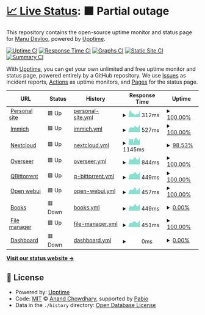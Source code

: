 # [📈 Live Status](https://Manu-Devloo.github.io/upptime): <!--live status--> **🟧 Partial outage**

This repository contains the open-source uptime monitor and status page for [Manu Devloo](www.manudevloo.com), powered by [Upptime](https://github.com/upptime/upptime).

[![Uptime CI](https://github.com/Manu-Devloo/upptime/workflows/Uptime%20CI/badge.svg)](https://github.com/Manu-Devloo/upptime/actions?query=workflow%3A%22Uptime+CI%22)
[![Response Time CI](https://github.com/Manu-Devloo/upptime/workflows/Response%20Time%20CI/badge.svg)](https://github.com/Manu-Devloo/upptime/actions?query=workflow%3A%22Response+Time+CI%22)
[![Graphs CI](https://github.com/Manu-Devloo/upptime/workflows/Graphs%20CI/badge.svg)](https://github.com/Manu-Devloo/upptime/actions?query=workflow%3A%22Graphs+CI%22)
[![Static Site CI](https://github.com/Manu-Devloo/upptime/workflows/Static%20Site%20CI/badge.svg)](https://github.com/Manu-Devloo/upptime/actions?query=workflow%3A%22Static+Site+CI%22)
[![Summary CI](https://github.com/Manu-Devloo/upptime/workflows/Summary%20CI/badge.svg)](https://github.com/Manu-Devloo/upptime/actions?query=workflow%3A%22Summary+CI%22)

With [Upptime](https://upptime.js.org), you can get your own unlimited and free uptime monitor and status page, powered entirely by a GitHub repository. We use [Issues](https://github.com/Manu-Devloo/upptime/issues) as incident reports, [Actions](https://github.com/Manu-Devloo/upptime/actions) as uptime monitors, and [Pages](https://Manu-Devloo.github.io/upptime) for the status page.

<!--start: status pages-->
<!-- This summary is generated by Upptime (https://github.com/upptime/upptime) -->
<!-- Do not edit this manually, your changes will be overwritten -->
<!-- prettier-ignore -->
| URL | Status | History | Response Time | Uptime |
| --- | ------ | ------- | ------------- | ------ |
| <img alt="" src="https://icons.duckduckgo.com/ip3/www.manudevloo.com.ico" height="13"> [Personal site](https://www.manudevloo.com) | 🟩 Up | [personal-site.yml](https://github.com/Manu-Devloo/upptime/commits/HEAD/history/personal-site.yml) | <details><summary><img alt="Response time graph" src="./graphs/personal-site/response-time-week.png" height="20"> 312ms</summary><br><a href="https://uptime.manudevloo.com/history/personal-site"><img alt="Response time 267" src="https://img.shields.io/endpoint?url=https%3A%2F%2Fraw.githubusercontent.com%2FManu-Devloo%2Fupptime%2FHEAD%2Fapi%2Fpersonal-site%2Fresponse-time.json"></a><br><a href="https://uptime.manudevloo.com/history/personal-site"><img alt="24-hour response time 428" src="https://img.shields.io/endpoint?url=https%3A%2F%2Fraw.githubusercontent.com%2FManu-Devloo%2Fupptime%2FHEAD%2Fapi%2Fpersonal-site%2Fresponse-time-day.json"></a><br><a href="https://uptime.manudevloo.com/history/personal-site"><img alt="7-day response time 312" src="https://img.shields.io/endpoint?url=https%3A%2F%2Fraw.githubusercontent.com%2FManu-Devloo%2Fupptime%2FHEAD%2Fapi%2Fpersonal-site%2Fresponse-time-week.json"></a><br><a href="https://uptime.manudevloo.com/history/personal-site"><img alt="30-day response time 441" src="https://img.shields.io/endpoint?url=https%3A%2F%2Fraw.githubusercontent.com%2FManu-Devloo%2Fupptime%2FHEAD%2Fapi%2Fpersonal-site%2Fresponse-time-month.json"></a><br><a href="https://uptime.manudevloo.com/history/personal-site"><img alt="1-year response time 267" src="https://img.shields.io/endpoint?url=https%3A%2F%2Fraw.githubusercontent.com%2FManu-Devloo%2Fupptime%2FHEAD%2Fapi%2Fpersonal-site%2Fresponse-time-year.json"></a></details> | <details><summary><a href="https://uptime.manudevloo.com/history/personal-site">100.00%</a></summary><a href="https://uptime.manudevloo.com/history/personal-site"><img alt="All-time uptime 100.00%" src="https://img.shields.io/endpoint?url=https%3A%2F%2Fraw.githubusercontent.com%2FManu-Devloo%2Fupptime%2FHEAD%2Fapi%2Fpersonal-site%2Fuptime.json"></a><br><a href="https://uptime.manudevloo.com/history/personal-site"><img alt="24-hour uptime 100.00%" src="https://img.shields.io/endpoint?url=https%3A%2F%2Fraw.githubusercontent.com%2FManu-Devloo%2Fupptime%2FHEAD%2Fapi%2Fpersonal-site%2Fuptime-day.json"></a><br><a href="https://uptime.manudevloo.com/history/personal-site"><img alt="7-day uptime 100.00%" src="https://img.shields.io/endpoint?url=https%3A%2F%2Fraw.githubusercontent.com%2FManu-Devloo%2Fupptime%2FHEAD%2Fapi%2Fpersonal-site%2Fuptime-week.json"></a><br><a href="https://uptime.manudevloo.com/history/personal-site"><img alt="30-day uptime 100.00%" src="https://img.shields.io/endpoint?url=https%3A%2F%2Fraw.githubusercontent.com%2FManu-Devloo%2Fupptime%2FHEAD%2Fapi%2Fpersonal-site%2Fuptime-month.json"></a><br><a href="https://uptime.manudevloo.com/history/personal-site"><img alt="1-year uptime 100.00%" src="https://img.shields.io/endpoint?url=https%3A%2F%2Fraw.githubusercontent.com%2FManu-Devloo%2Fupptime%2FHEAD%2Fapi%2Fpersonal-site%2Fuptime-year.json"></a></details>
| <img alt="" src="https://icons.duckduckgo.com/ip3/immich.manudevloo.com.ico" height="13"> [Immich](https://immich.manudevloo.com) | 🟩 Up | [immich.yml](https://github.com/Manu-Devloo/upptime/commits/HEAD/history/immich.yml) | <details><summary><img alt="Response time graph" src="./graphs/immich/response-time-week.png" height="20"> 527ms</summary><br><a href="https://uptime.manudevloo.com/history/immich"><img alt="Response time 630" src="https://img.shields.io/endpoint?url=https%3A%2F%2Fraw.githubusercontent.com%2FManu-Devloo%2Fupptime%2FHEAD%2Fapi%2Fimmich%2Fresponse-time.json"></a><br><a href="https://uptime.manudevloo.com/history/immich"><img alt="24-hour response time 383" src="https://img.shields.io/endpoint?url=https%3A%2F%2Fraw.githubusercontent.com%2FManu-Devloo%2Fupptime%2FHEAD%2Fapi%2Fimmich%2Fresponse-time-day.json"></a><br><a href="https://uptime.manudevloo.com/history/immich"><img alt="7-day response time 527" src="https://img.shields.io/endpoint?url=https%3A%2F%2Fraw.githubusercontent.com%2FManu-Devloo%2Fupptime%2FHEAD%2Fapi%2Fimmich%2Fresponse-time-week.json"></a><br><a href="https://uptime.manudevloo.com/history/immich"><img alt="30-day response time 525" src="https://img.shields.io/endpoint?url=https%3A%2F%2Fraw.githubusercontent.com%2FManu-Devloo%2Fupptime%2FHEAD%2Fapi%2Fimmich%2Fresponse-time-month.json"></a><br><a href="https://uptime.manudevloo.com/history/immich"><img alt="1-year response time 630" src="https://img.shields.io/endpoint?url=https%3A%2F%2Fraw.githubusercontent.com%2FManu-Devloo%2Fupptime%2FHEAD%2Fapi%2Fimmich%2Fresponse-time-year.json"></a></details> | <details><summary><a href="https://uptime.manudevloo.com/history/immich">100.00%</a></summary><a href="https://uptime.manudevloo.com/history/immich"><img alt="All-time uptime 99.27%" src="https://img.shields.io/endpoint?url=https%3A%2F%2Fraw.githubusercontent.com%2FManu-Devloo%2Fupptime%2FHEAD%2Fapi%2Fimmich%2Fuptime.json"></a><br><a href="https://uptime.manudevloo.com/history/immich"><img alt="24-hour uptime 100.00%" src="https://img.shields.io/endpoint?url=https%3A%2F%2Fraw.githubusercontent.com%2FManu-Devloo%2Fupptime%2FHEAD%2Fapi%2Fimmich%2Fuptime-day.json"></a><br><a href="https://uptime.manudevloo.com/history/immich"><img alt="7-day uptime 100.00%" src="https://img.shields.io/endpoint?url=https%3A%2F%2Fraw.githubusercontent.com%2FManu-Devloo%2Fupptime%2FHEAD%2Fapi%2Fimmich%2Fuptime-week.json"></a><br><a href="https://uptime.manudevloo.com/history/immich"><img alt="30-day uptime 97.83%" src="https://img.shields.io/endpoint?url=https%3A%2F%2Fraw.githubusercontent.com%2FManu-Devloo%2Fupptime%2FHEAD%2Fapi%2Fimmich%2Fuptime-month.json"></a><br><a href="https://uptime.manudevloo.com/history/immich"><img alt="1-year uptime 99.27%" src="https://img.shields.io/endpoint?url=https%3A%2F%2Fraw.githubusercontent.com%2FManu-Devloo%2Fupptime%2FHEAD%2Fapi%2Fimmich%2Fuptime-year.json"></a></details>
| <img alt="" src="https://icons.duckduckgo.com/ip3/nextcloud.manudevloo.com.ico" height="13"> [Nextcloud](https://nextcloud.manudevloo.com) | 🟩 Up | [nextcloud.yml](https://github.com/Manu-Devloo/upptime/commits/HEAD/history/nextcloud.yml) | <details><summary><img alt="Response time graph" src="./graphs/nextcloud/response-time-week.png" height="20"> 1145ms</summary><br><a href="https://uptime.manudevloo.com/history/nextcloud"><img alt="Response time 1844" src="https://img.shields.io/endpoint?url=https%3A%2F%2Fraw.githubusercontent.com%2FManu-Devloo%2Fupptime%2FHEAD%2Fapi%2Fnextcloud%2Fresponse-time.json"></a><br><a href="https://uptime.manudevloo.com/history/nextcloud"><img alt="24-hour response time 1193" src="https://img.shields.io/endpoint?url=https%3A%2F%2Fraw.githubusercontent.com%2FManu-Devloo%2Fupptime%2FHEAD%2Fapi%2Fnextcloud%2Fresponse-time-day.json"></a><br><a href="https://uptime.manudevloo.com/history/nextcloud"><img alt="7-day response time 1145" src="https://img.shields.io/endpoint?url=https%3A%2F%2Fraw.githubusercontent.com%2FManu-Devloo%2Fupptime%2FHEAD%2Fapi%2Fnextcloud%2Fresponse-time-week.json"></a><br><a href="https://uptime.manudevloo.com/history/nextcloud"><img alt="30-day response time 1337" src="https://img.shields.io/endpoint?url=https%3A%2F%2Fraw.githubusercontent.com%2FManu-Devloo%2Fupptime%2FHEAD%2Fapi%2Fnextcloud%2Fresponse-time-month.json"></a><br><a href="https://uptime.manudevloo.com/history/nextcloud"><img alt="1-year response time 1844" src="https://img.shields.io/endpoint?url=https%3A%2F%2Fraw.githubusercontent.com%2FManu-Devloo%2Fupptime%2FHEAD%2Fapi%2Fnextcloud%2Fresponse-time-year.json"></a></details> | <details><summary><a href="https://uptime.manudevloo.com/history/nextcloud">98.53%</a></summary><a href="https://uptime.manudevloo.com/history/nextcloud"><img alt="All-time uptime 99.15%" src="https://img.shields.io/endpoint?url=https%3A%2F%2Fraw.githubusercontent.com%2FManu-Devloo%2Fupptime%2FHEAD%2Fapi%2Fnextcloud%2Fuptime.json"></a><br><a href="https://uptime.manudevloo.com/history/nextcloud"><img alt="24-hour uptime 100.00%" src="https://img.shields.io/endpoint?url=https%3A%2F%2Fraw.githubusercontent.com%2FManu-Devloo%2Fupptime%2FHEAD%2Fapi%2Fnextcloud%2Fuptime-day.json"></a><br><a href="https://uptime.manudevloo.com/history/nextcloud"><img alt="7-day uptime 98.53%" src="https://img.shields.io/endpoint?url=https%3A%2F%2Fraw.githubusercontent.com%2FManu-Devloo%2Fupptime%2FHEAD%2Fapi%2Fnextcloud%2Fuptime-week.json"></a><br><a href="https://uptime.manudevloo.com/history/nextcloud"><img alt="30-day uptime 97.47%" src="https://img.shields.io/endpoint?url=https%3A%2F%2Fraw.githubusercontent.com%2FManu-Devloo%2Fupptime%2FHEAD%2Fapi%2Fnextcloud%2Fuptime-month.json"></a><br><a href="https://uptime.manudevloo.com/history/nextcloud"><img alt="1-year uptime 99.15%" src="https://img.shields.io/endpoint?url=https%3A%2F%2Fraw.githubusercontent.com%2FManu-Devloo%2Fupptime%2FHEAD%2Fapi%2Fnextcloud%2Fuptime-year.json"></a></details>
| <img alt="" src="https://icons.duckduckgo.com/ip3/request.manudevloo.com.ico" height="13"> [Overseer](https://request.manudevloo.com) | 🟩 Up | [overseer.yml](https://github.com/Manu-Devloo/upptime/commits/HEAD/history/overseer.yml) | <details><summary><img alt="Response time graph" src="./graphs/overseer/response-time-week.png" height="20"> 844ms</summary><br><a href="https://uptime.manudevloo.com/history/overseer"><img alt="Response time 1080" src="https://img.shields.io/endpoint?url=https%3A%2F%2Fraw.githubusercontent.com%2FManu-Devloo%2Fupptime%2FHEAD%2Fapi%2Foverseer%2Fresponse-time.json"></a><br><a href="https://uptime.manudevloo.com/history/overseer"><img alt="24-hour response time 509" src="https://img.shields.io/endpoint?url=https%3A%2F%2Fraw.githubusercontent.com%2FManu-Devloo%2Fupptime%2FHEAD%2Fapi%2Foverseer%2Fresponse-time-day.json"></a><br><a href="https://uptime.manudevloo.com/history/overseer"><img alt="7-day response time 844" src="https://img.shields.io/endpoint?url=https%3A%2F%2Fraw.githubusercontent.com%2FManu-Devloo%2Fupptime%2FHEAD%2Fapi%2Foverseer%2Fresponse-time-week.json"></a><br><a href="https://uptime.manudevloo.com/history/overseer"><img alt="30-day response time 778" src="https://img.shields.io/endpoint?url=https%3A%2F%2Fraw.githubusercontent.com%2FManu-Devloo%2Fupptime%2FHEAD%2Fapi%2Foverseer%2Fresponse-time-month.json"></a><br><a href="https://uptime.manudevloo.com/history/overseer"><img alt="1-year response time 1080" src="https://img.shields.io/endpoint?url=https%3A%2F%2Fraw.githubusercontent.com%2FManu-Devloo%2Fupptime%2FHEAD%2Fapi%2Foverseer%2Fresponse-time-year.json"></a></details> | <details><summary><a href="https://uptime.manudevloo.com/history/overseer">100.00%</a></summary><a href="https://uptime.manudevloo.com/history/overseer"><img alt="All-time uptime 96.59%" src="https://img.shields.io/endpoint?url=https%3A%2F%2Fraw.githubusercontent.com%2FManu-Devloo%2Fupptime%2FHEAD%2Fapi%2Foverseer%2Fuptime.json"></a><br><a href="https://uptime.manudevloo.com/history/overseer"><img alt="24-hour uptime 100.00%" src="https://img.shields.io/endpoint?url=https%3A%2F%2Fraw.githubusercontent.com%2FManu-Devloo%2Fupptime%2FHEAD%2Fapi%2Foverseer%2Fuptime-day.json"></a><br><a href="https://uptime.manudevloo.com/history/overseer"><img alt="7-day uptime 100.00%" src="https://img.shields.io/endpoint?url=https%3A%2F%2Fraw.githubusercontent.com%2FManu-Devloo%2Fupptime%2FHEAD%2Fapi%2Foverseer%2Fuptime-week.json"></a><br><a href="https://uptime.manudevloo.com/history/overseer"><img alt="30-day uptime 99.58%" src="https://img.shields.io/endpoint?url=https%3A%2F%2Fraw.githubusercontent.com%2FManu-Devloo%2Fupptime%2FHEAD%2Fapi%2Foverseer%2Fuptime-month.json"></a><br><a href="https://uptime.manudevloo.com/history/overseer"><img alt="1-year uptime 96.59%" src="https://img.shields.io/endpoint?url=https%3A%2F%2Fraw.githubusercontent.com%2FManu-Devloo%2Fupptime%2FHEAD%2Fapi%2Foverseer%2Fuptime-year.json"></a></details>
| <img alt="" src="https://icons.duckduckgo.com/ip3/torrent.manudevloo.com.ico" height="13"> [QBittorrent](https://torrent.manudevloo.com) | 🟩 Up | [q-bittorrent.yml](https://github.com/Manu-Devloo/upptime/commits/HEAD/history/q-bittorrent.yml) | <details><summary><img alt="Response time graph" src="./graphs/q-bittorrent/response-time-week.png" height="20"> 449ms</summary><br><a href="https://uptime.manudevloo.com/history/q-bittorrent"><img alt="Response time 429" src="https://img.shields.io/endpoint?url=https%3A%2F%2Fraw.githubusercontent.com%2FManu-Devloo%2Fupptime%2FHEAD%2Fapi%2Fq-bittorrent%2Fresponse-time.json"></a><br><a href="https://uptime.manudevloo.com/history/q-bittorrent"><img alt="24-hour response time 372" src="https://img.shields.io/endpoint?url=https%3A%2F%2Fraw.githubusercontent.com%2FManu-Devloo%2Fupptime%2FHEAD%2Fapi%2Fq-bittorrent%2Fresponse-time-day.json"></a><br><a href="https://uptime.manudevloo.com/history/q-bittorrent"><img alt="7-day response time 449" src="https://img.shields.io/endpoint?url=https%3A%2F%2Fraw.githubusercontent.com%2FManu-Devloo%2Fupptime%2FHEAD%2Fapi%2Fq-bittorrent%2Fresponse-time-week.json"></a><br><a href="https://uptime.manudevloo.com/history/q-bittorrent"><img alt="30-day response time 444" src="https://img.shields.io/endpoint?url=https%3A%2F%2Fraw.githubusercontent.com%2FManu-Devloo%2Fupptime%2FHEAD%2Fapi%2Fq-bittorrent%2Fresponse-time-month.json"></a><br><a href="https://uptime.manudevloo.com/history/q-bittorrent"><img alt="1-year response time 429" src="https://img.shields.io/endpoint?url=https%3A%2F%2Fraw.githubusercontent.com%2FManu-Devloo%2Fupptime%2FHEAD%2Fapi%2Fq-bittorrent%2Fresponse-time-year.json"></a></details> | <details><summary><a href="https://uptime.manudevloo.com/history/q-bittorrent">100.00%</a></summary><a href="https://uptime.manudevloo.com/history/q-bittorrent"><img alt="All-time uptime 97.70%" src="https://img.shields.io/endpoint?url=https%3A%2F%2Fraw.githubusercontent.com%2FManu-Devloo%2Fupptime%2FHEAD%2Fapi%2Fq-bittorrent%2Fuptime.json"></a><br><a href="https://uptime.manudevloo.com/history/q-bittorrent"><img alt="24-hour uptime 100.00%" src="https://img.shields.io/endpoint?url=https%3A%2F%2Fraw.githubusercontent.com%2FManu-Devloo%2Fupptime%2FHEAD%2Fapi%2Fq-bittorrent%2Fuptime-day.json"></a><br><a href="https://uptime.manudevloo.com/history/q-bittorrent"><img alt="7-day uptime 100.00%" src="https://img.shields.io/endpoint?url=https%3A%2F%2Fraw.githubusercontent.com%2FManu-Devloo%2Fupptime%2FHEAD%2Fapi%2Fq-bittorrent%2Fuptime-week.json"></a><br><a href="https://uptime.manudevloo.com/history/q-bittorrent"><img alt="30-day uptime 99.58%" src="https://img.shields.io/endpoint?url=https%3A%2F%2Fraw.githubusercontent.com%2FManu-Devloo%2Fupptime%2FHEAD%2Fapi%2Fq-bittorrent%2Fuptime-month.json"></a><br><a href="https://uptime.manudevloo.com/history/q-bittorrent"><img alt="1-year uptime 97.70%" src="https://img.shields.io/endpoint?url=https%3A%2F%2Fraw.githubusercontent.com%2FManu-Devloo%2Fupptime%2FHEAD%2Fapi%2Fq-bittorrent%2Fuptime-year.json"></a></details>
| <img alt="" src="https://icons.duckduckgo.com/ip3/chat.manudevloo.com.ico" height="13"> [Open webui](https://chat.manudevloo.com) | 🟩 Up | [open-webui.yml](https://github.com/Manu-Devloo/upptime/commits/HEAD/history/open-webui.yml) | <details><summary><img alt="Response time graph" src="./graphs/open-webui/response-time-week.png" height="20"> 457ms</summary><br><a href="https://uptime.manudevloo.com/history/open-webui"><img alt="Response time 566" src="https://img.shields.io/endpoint?url=https%3A%2F%2Fraw.githubusercontent.com%2FManu-Devloo%2Fupptime%2FHEAD%2Fapi%2Fopen-webui%2Fresponse-time.json"></a><br><a href="https://uptime.manudevloo.com/history/open-webui"><img alt="24-hour response time 354" src="https://img.shields.io/endpoint?url=https%3A%2F%2Fraw.githubusercontent.com%2FManu-Devloo%2Fupptime%2FHEAD%2Fapi%2Fopen-webui%2Fresponse-time-day.json"></a><br><a href="https://uptime.manudevloo.com/history/open-webui"><img alt="7-day response time 457" src="https://img.shields.io/endpoint?url=https%3A%2F%2Fraw.githubusercontent.com%2FManu-Devloo%2Fupptime%2FHEAD%2Fapi%2Fopen-webui%2Fresponse-time-week.json"></a><br><a href="https://uptime.manudevloo.com/history/open-webui"><img alt="30-day response time 476" src="https://img.shields.io/endpoint?url=https%3A%2F%2Fraw.githubusercontent.com%2FManu-Devloo%2Fupptime%2FHEAD%2Fapi%2Fopen-webui%2Fresponse-time-month.json"></a><br><a href="https://uptime.manudevloo.com/history/open-webui"><img alt="1-year response time 566" src="https://img.shields.io/endpoint?url=https%3A%2F%2Fraw.githubusercontent.com%2FManu-Devloo%2Fupptime%2FHEAD%2Fapi%2Fopen-webui%2Fresponse-time-year.json"></a></details> | <details><summary><a href="https://uptime.manudevloo.com/history/open-webui">100.00%</a></summary><a href="https://uptime.manudevloo.com/history/open-webui"><img alt="All-time uptime 97.39%" src="https://img.shields.io/endpoint?url=https%3A%2F%2Fraw.githubusercontent.com%2FManu-Devloo%2Fupptime%2FHEAD%2Fapi%2Fopen-webui%2Fuptime.json"></a><br><a href="https://uptime.manudevloo.com/history/open-webui"><img alt="24-hour uptime 100.00%" src="https://img.shields.io/endpoint?url=https%3A%2F%2Fraw.githubusercontent.com%2FManu-Devloo%2Fupptime%2FHEAD%2Fapi%2Fopen-webui%2Fuptime-day.json"></a><br><a href="https://uptime.manudevloo.com/history/open-webui"><img alt="7-day uptime 100.00%" src="https://img.shields.io/endpoint?url=https%3A%2F%2Fraw.githubusercontent.com%2FManu-Devloo%2Fupptime%2FHEAD%2Fapi%2Fopen-webui%2Fuptime-week.json"></a><br><a href="https://uptime.manudevloo.com/history/open-webui"><img alt="30-day uptime 99.58%" src="https://img.shields.io/endpoint?url=https%3A%2F%2Fraw.githubusercontent.com%2FManu-Devloo%2Fupptime%2FHEAD%2Fapi%2Fopen-webui%2Fuptime-month.json"></a><br><a href="https://uptime.manudevloo.com/history/open-webui"><img alt="1-year uptime 97.39%" src="https://img.shields.io/endpoint?url=https%3A%2F%2Fraw.githubusercontent.com%2FManu-Devloo%2Fupptime%2FHEAD%2Fapi%2Fopen-webui%2Fuptime-year.json"></a></details>
| <img alt="" src="https://icons.duckduckgo.com/ip3/books.manudevloo.com.ico" height="13"> [Books](https://books.manudevloo.com) | 🟥 Down | [books.yml](https://github.com/Manu-Devloo/upptime/commits/HEAD/history/books.yml) | <details><summary><img alt="Response time graph" src="./graphs/books/response-time-week.png" height="20"> 449ms</summary><br><a href="https://uptime.manudevloo.com/history/books"><img alt="Response time 569" src="https://img.shields.io/endpoint?url=https%3A%2F%2Fraw.githubusercontent.com%2FManu-Devloo%2Fupptime%2FHEAD%2Fapi%2Fbooks%2Fresponse-time.json"></a><br><a href="https://uptime.manudevloo.com/history/books"><img alt="24-hour response time 387" src="https://img.shields.io/endpoint?url=https%3A%2F%2Fraw.githubusercontent.com%2FManu-Devloo%2Fupptime%2FHEAD%2Fapi%2Fbooks%2Fresponse-time-day.json"></a><br><a href="https://uptime.manudevloo.com/history/books"><img alt="7-day response time 449" src="https://img.shields.io/endpoint?url=https%3A%2F%2Fraw.githubusercontent.com%2FManu-Devloo%2Fupptime%2FHEAD%2Fapi%2Fbooks%2Fresponse-time-week.json"></a><br><a href="https://uptime.manudevloo.com/history/books"><img alt="30-day response time 447" src="https://img.shields.io/endpoint?url=https%3A%2F%2Fraw.githubusercontent.com%2FManu-Devloo%2Fupptime%2FHEAD%2Fapi%2Fbooks%2Fresponse-time-month.json"></a><br><a href="https://uptime.manudevloo.com/history/books"><img alt="1-year response time 569" src="https://img.shields.io/endpoint?url=https%3A%2F%2Fraw.githubusercontent.com%2FManu-Devloo%2Fupptime%2FHEAD%2Fapi%2Fbooks%2Fresponse-time-year.json"></a></details> | <details><summary><a href="https://uptime.manudevloo.com/history/books">0.00%</a></summary><a href="https://uptime.manudevloo.com/history/books"><img alt="All-time uptime 85.38%" src="https://img.shields.io/endpoint?url=https%3A%2F%2Fraw.githubusercontent.com%2FManu-Devloo%2Fupptime%2FHEAD%2Fapi%2Fbooks%2Fuptime.json"></a><br><a href="https://uptime.manudevloo.com/history/books"><img alt="24-hour uptime 0.00%" src="https://img.shields.io/endpoint?url=https%3A%2F%2Fraw.githubusercontent.com%2FManu-Devloo%2Fupptime%2FHEAD%2Fapi%2Fbooks%2Fuptime-day.json"></a><br><a href="https://uptime.manudevloo.com/history/books"><img alt="7-day uptime 0.00%" src="https://img.shields.io/endpoint?url=https%3A%2F%2Fraw.githubusercontent.com%2FManu-Devloo%2Fupptime%2FHEAD%2Fapi%2Fbooks%2Fuptime-week.json"></a><br><a href="https://uptime.manudevloo.com/history/books"><img alt="30-day uptime 1.38%" src="https://img.shields.io/endpoint?url=https%3A%2F%2Fraw.githubusercontent.com%2FManu-Devloo%2Fupptime%2FHEAD%2Fapi%2Fbooks%2Fuptime-month.json"></a><br><a href="https://uptime.manudevloo.com/history/books"><img alt="1-year uptime 85.38%" src="https://img.shields.io/endpoint?url=https%3A%2F%2Fraw.githubusercontent.com%2FManu-Devloo%2Fupptime%2FHEAD%2Fapi%2Fbooks%2Fuptime-year.json"></a></details>
| <img alt="" src="https://icons.duckduckgo.com/ip3/file.manudevloo.com.ico" height="13"> [File manager](https://file.manudevloo.com) | 🟩 Up | [file-manager.yml](https://github.com/Manu-Devloo/upptime/commits/HEAD/history/file-manager.yml) | <details><summary><img alt="Response time graph" src="./graphs/file-manager/response-time-week.png" height="20"> 451ms</summary><br><a href="https://uptime.manudevloo.com/history/file-manager"><img alt="Response time 577" src="https://img.shields.io/endpoint?url=https%3A%2F%2Fraw.githubusercontent.com%2FManu-Devloo%2Fupptime%2FHEAD%2Fapi%2Ffile-manager%2Fresponse-time.json"></a><br><a href="https://uptime.manudevloo.com/history/file-manager"><img alt="24-hour response time 453" src="https://img.shields.io/endpoint?url=https%3A%2F%2Fraw.githubusercontent.com%2FManu-Devloo%2Fupptime%2FHEAD%2Fapi%2Ffile-manager%2Fresponse-time-day.json"></a><br><a href="https://uptime.manudevloo.com/history/file-manager"><img alt="7-day response time 451" src="https://img.shields.io/endpoint?url=https%3A%2F%2Fraw.githubusercontent.com%2FManu-Devloo%2Fupptime%2FHEAD%2Fapi%2Ffile-manager%2Fresponse-time-week.json"></a><br><a href="https://uptime.manudevloo.com/history/file-manager"><img alt="30-day response time 455" src="https://img.shields.io/endpoint?url=https%3A%2F%2Fraw.githubusercontent.com%2FManu-Devloo%2Fupptime%2FHEAD%2Fapi%2Ffile-manager%2Fresponse-time-month.json"></a><br><a href="https://uptime.manudevloo.com/history/file-manager"><img alt="1-year response time 577" src="https://img.shields.io/endpoint?url=https%3A%2F%2Fraw.githubusercontent.com%2FManu-Devloo%2Fupptime%2FHEAD%2Fapi%2Ffile-manager%2Fresponse-time-year.json"></a></details> | <details><summary><a href="https://uptime.manudevloo.com/history/file-manager">100.00%</a></summary><a href="https://uptime.manudevloo.com/history/file-manager"><img alt="All-time uptime 95.63%" src="https://img.shields.io/endpoint?url=https%3A%2F%2Fraw.githubusercontent.com%2FManu-Devloo%2Fupptime%2FHEAD%2Fapi%2Ffile-manager%2Fuptime.json"></a><br><a href="https://uptime.manudevloo.com/history/file-manager"><img alt="24-hour uptime 100.00%" src="https://img.shields.io/endpoint?url=https%3A%2F%2Fraw.githubusercontent.com%2FManu-Devloo%2Fupptime%2FHEAD%2Fapi%2Ffile-manager%2Fuptime-day.json"></a><br><a href="https://uptime.manudevloo.com/history/file-manager"><img alt="7-day uptime 100.00%" src="https://img.shields.io/endpoint?url=https%3A%2F%2Fraw.githubusercontent.com%2FManu-Devloo%2Fupptime%2FHEAD%2Fapi%2Ffile-manager%2Fuptime-week.json"></a><br><a href="https://uptime.manudevloo.com/history/file-manager"><img alt="30-day uptime 99.58%" src="https://img.shields.io/endpoint?url=https%3A%2F%2Fraw.githubusercontent.com%2FManu-Devloo%2Fupptime%2FHEAD%2Fapi%2Ffile-manager%2Fuptime-month.json"></a><br><a href="https://uptime.manudevloo.com/history/file-manager"><img alt="1-year uptime 95.63%" src="https://img.shields.io/endpoint?url=https%3A%2F%2Fraw.githubusercontent.com%2FManu-Devloo%2Fupptime%2FHEAD%2Fapi%2Ffile-manager%2Fuptime-year.json"></a></details>
| <img alt="" src="https://icons.duckduckgo.com/ip3/flame.manudevloo.com.ico" height="13"> [Dashboard](https://flame.manudevloo.com) | 🟥 Down | [dashboard.yml](https://github.com/Manu-Devloo/upptime/commits/HEAD/history/dashboard.yml) | <details><summary><img alt="Response time graph" src="./graphs/dashboard/response-time-week.png" height="20"> 0ms</summary><br><a href="https://uptime.manudevloo.com/history/dashboard"><img alt="Response time 736" src="https://img.shields.io/endpoint?url=https%3A%2F%2Fraw.githubusercontent.com%2FManu-Devloo%2Fupptime%2FHEAD%2Fapi%2Fdashboard%2Fresponse-time.json"></a><br><a href="https://uptime.manudevloo.com/history/dashboard"><img alt="24-hour response time 0" src="https://img.shields.io/endpoint?url=https%3A%2F%2Fraw.githubusercontent.com%2FManu-Devloo%2Fupptime%2FHEAD%2Fapi%2Fdashboard%2Fresponse-time-day.json"></a><br><a href="https://uptime.manudevloo.com/history/dashboard"><img alt="7-day response time 0" src="https://img.shields.io/endpoint?url=https%3A%2F%2Fraw.githubusercontent.com%2FManu-Devloo%2Fupptime%2FHEAD%2Fapi%2Fdashboard%2Fresponse-time-week.json"></a><br><a href="https://uptime.manudevloo.com/history/dashboard"><img alt="30-day response time 0" src="https://img.shields.io/endpoint?url=https%3A%2F%2Fraw.githubusercontent.com%2FManu-Devloo%2Fupptime%2FHEAD%2Fapi%2Fdashboard%2Fresponse-time-month.json"></a><br><a href="https://uptime.manudevloo.com/history/dashboard"><img alt="1-year response time 736" src="https://img.shields.io/endpoint?url=https%3A%2F%2Fraw.githubusercontent.com%2FManu-Devloo%2Fupptime%2FHEAD%2Fapi%2Fdashboard%2Fresponse-time-year.json"></a></details> | <details><summary><a href="https://uptime.manudevloo.com/history/dashboard">0.00%</a></summary><a href="https://uptime.manudevloo.com/history/dashboard"><img alt="All-time uptime 48.04%" src="https://img.shields.io/endpoint?url=https%3A%2F%2Fraw.githubusercontent.com%2FManu-Devloo%2Fupptime%2FHEAD%2Fapi%2Fdashboard%2Fuptime.json"></a><br><a href="https://uptime.manudevloo.com/history/dashboard"><img alt="24-hour uptime 0.00%" src="https://img.shields.io/endpoint?url=https%3A%2F%2Fraw.githubusercontent.com%2FManu-Devloo%2Fupptime%2FHEAD%2Fapi%2Fdashboard%2Fuptime-day.json"></a><br><a href="https://uptime.manudevloo.com/history/dashboard"><img alt="7-day uptime 0.00%" src="https://img.shields.io/endpoint?url=https%3A%2F%2Fraw.githubusercontent.com%2FManu-Devloo%2Fupptime%2FHEAD%2Fapi%2Fdashboard%2Fuptime-week.json"></a><br><a href="https://uptime.manudevloo.com/history/dashboard"><img alt="30-day uptime 1.38%" src="https://img.shields.io/endpoint?url=https%3A%2F%2Fraw.githubusercontent.com%2FManu-Devloo%2Fupptime%2FHEAD%2Fapi%2Fdashboard%2Fuptime-month.json"></a><br><a href="https://uptime.manudevloo.com/history/dashboard"><img alt="1-year uptime 48.04%" src="https://img.shields.io/endpoint?url=https%3A%2F%2Fraw.githubusercontent.com%2FManu-Devloo%2Fupptime%2FHEAD%2Fapi%2Fdashboard%2Fuptime-year.json"></a></details>

<!--end: status pages-->

[**Visit our status website →**](https://Manu-Devloo.github.io/upptime)

## 📄 License

- Powered by: [Upptime](https://github.com/upptime/upptime)
- Code: [MIT](./LICENSE) © [Anand Chowdhary](https://anandchowdhary.com), supported by [Pabio](https://pabio.com)
- Data in the `./history` directory: [Open Database License](https://opendatacommons.org/licenses/odbl/1-0/)
